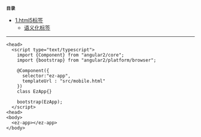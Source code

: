 **`目录`**

- [1.html5标签](#html5标签)
	+ [语义化标签](#语义化标签)

---
```html5
<head>
  <script type="text/typescript">
    import {Component} from "angular2/core";
    import {bootstrap} from "angular2/platform/browser";

    @Component({
      selector:"ez-app",
      templateUrl : "src/mobile.html"
    })
    class EzApp{}

    bootstrap(EzApp);
  </script>
<head>
<body>
  <ez-app></ez-app>
</body>
```
